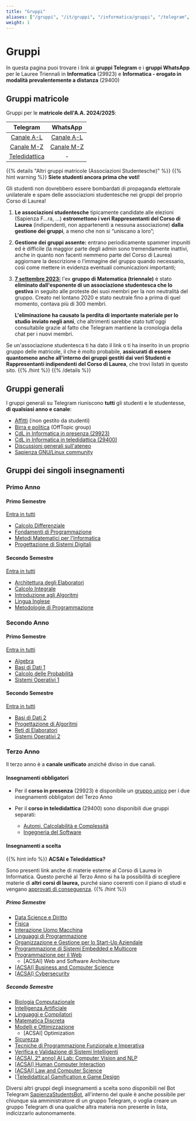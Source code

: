 ```yaml
---
title: "Gruppi"
aliases: ["/gruppi", "/it/gruppi", "/informatica/gruppi", "/telegram", "/it/telegram", "/it/canali/telegram", "/whatsapp", "/it/whatsapp", "/it/canali/whatsapp"]
weight: 1
---
```

# Gruppi

In questa pagina puoi trovare i link ai **gruppi Telegram** e i **gruppi WhatsApp** per le Lauree Triennali in **Informatica** (29923) e **Informatica - erogato in modalità prevalentemente a distanza** (29400)

## Gruppi matricole

Gruppi per le **matricole dell'A.A. 2024/2025**:

|                        Telegram                        |                            WhatsApp                            |
|:------------------------------------------------------:|:--------------------------------------------------------------:|
|  [Canale A-L](https://t.me/addlist/10sQnIhXeJ84ZWY0)   | [Canale A-L](https://chat.whatsapp.com/Hn6ZHgIx9To82ffHW2X2Ek) |
|  [Canale M-Z](https://t.me/addlist/4mgg0jzRSgUzNTZk)   | [Canale M-Z](https://chat.whatsapp.com/HwenUPhOPSi65CnWF2kx1Y) |
| [Teledidattica](https://t.me/addlist/i3KUGH7P84kyOTNk) |                               -                                |

{{% details "Altri gruppi matricole (Associazioni Studentesche)" %}}
  {{% hint warning %}}
  <i class="fa-solid fa-triangle-exclamation" style="color: #FFD43B;"></i> **Siete studenti ancora prima che voti!**
  
  Gli studenti non dovrebbero essere bombardati di propaganda elettorale unilaterale e spam delle associazioni studentesche nei gruppi del proprio Corso di Laurea!
  
  1. **Le associazioni studentesche** tipicamente candidate alle elezioni (Sapienza F...ra, ...) **estromettono i veri Rappresentanti del Corso di Laurea** (indipendenti, non appartenenti a nessuna associazione) **dalla gestione dei gruppi**, a meno che non si “uniscano a loro”;

  2. **Gestione dei gruppi assente:** entrano periodicamente spammer impuniti ed è difficile (la maggior parte degli admin sono tremendamente inattivi, anche in quanto non facenti nemmeno parte del Corso di Laurea) aggiornare la descrizione o l’immagine del gruppo quando necessario, così come mettere in evidenza eventuali comunicazioni importanti;

  3. [**7 settembre 2023:**](https://t.me/sapienzapolitica/8524) l'ex **gruppo di Matematica (triennale)** è stato **eliminato dall'esponente di un associazione studentesca che lo gestiva** in seguito alle proteste dei suoi membri per la non neutralità del gruppo. Creato nel lontano 2020 e stato neutrale fino a prima di quel momento, contava più di 300 membri.

     **L'eliminazione ha causato la perdita di importante materiale per lo studio inviato negli anni**, che altrimenti sarebbe stato tutt'oggi consultabile grazie al fatto che Telegram mantiene la cronologia della chat per i nuovi membri.
  
  Se un'associazione studentesca ti ha dato il link o ti ha inserito in un proprio gruppo delle matricole, il che è molto probabile, **assicurati di essere quantomeno anche all'interno dei gruppi gestiti dai veri Studenti e Rappresentanti indipendenti del Corso di Laurea**, che trovi listati in questo sito.
  {{% /hint %}}
{{% /details %}}

## Gruppi generali

I gruppi generali su Telegram riuniscono **tutti** gli studenti e le studentesse, **di qualsiasi anno e canale**:

- [Affitti](https://t.me/SapienzaAffittiGroup) (❕non gestito da studenti)
- [Birra e politica](https://t.me/sapienzapolitica) (OffTopic group)
- [CdL in Informatica in presenza (29923)](https://t.me/+zj6QEcHwZU82M2Y0)
- [CdL in Informatica in teledidattica (29400)](https://t.me/+ly5tVN1h3yZmNDdk)
- [Discussioni generali sull'ateneo](https://t.me/sapienzadiscussioni)
- [Sapienza GNU/Linux community](https://t.me/+r-InQzG0ctkwNjNk)

## Gruppi dei singoli insegnamenti

### Primo Anno

#### Primo Semestre

[Entra in tutti](https://t.me/addlist/OS2lMU_4FqMwMTU0)

- [Calcolo Differenziale](https://t.me/+Cw_63BoRvE03YmM0)
- [Fondamenti di Programmazione](https://t.me/+NQ8H6iLHOIIwMzM0)
- [Metodi Matematici per l'Informatica](https://t.me/+m_-WkFEmQzdmZDZk)
- [Progettazione di Sistemi Digitali](https://t.me/+hr9OFwWWGCZhODU0)

#### Secondo Semestre

[Entra in tutti](https://t.me/addlist/67z3BS7RlIFlYzM0)

- [Architettura degli Elaboratori](https://t.me/+2PAqwS4raLY4N2U0)
- [Calcolo Integrale](https://t.me/+lnnFbmFQNNBjNGRk)
- [Introduzione agli Algoritmi](https://t.me/+wJY633Yc1pUxMjk0)
- [Lingua Inglese](https://t.me/+clLwVwTLUHk3YzM0)
- [Metodologie di Programmazione](https://t.me/+8iyKxeRgfXtmY2Y0)

### Secondo Anno

#### Primo Semestre

[Entra in tutti](https://t.me/addlist/yQxr6yhOkLozYTE0)

- [Algebra](https://t.me/+798mXLThj_JmYTBk)
- [Basi di Dati 1](https://t.me/+eRVplF3Va3dlNDJk)
- [Calcolo delle Probabilità](https://t.me/+Dq6lPczRbJtmNmVk)
- [Sistemi Operativi 1](https://t.me/+oF0ppISY8EFmOTZk)

#### Secondo Semestre

[Entra in tutti](https://t.me/addlist/MfjVW8RhBB4xODNk)

- [Basi di Dati 2](https://t.me/+xTuUWRfneSwwMjBk)
- [Progettazione di Algoritmi](https://t.me/+qtCCTLlBW4pjY2Jk)
- [Reti di Elaboratori](https://t.me/+vNSkWJUgs9Y1MzFk)
- [Sistemi Operativi 2](https://t.me/+PzNOzkmwVio4Nzg0)

### Terzo Anno

Il terzo anno è a **canale unificato** anziché diviso in due canali.


#### Insegnamenti obbligatori

- Per il **corso in presenza** (29923) è disponibile un [gruppo unico](https://t.me/+u6hEDMJqXsNhZjk0) per i due insegnamenti obbligatori del Terzo Anno

- Per il **corso in teledidattica** (29400) sono disponibili due gruppi separati:
    - [Automi, Calcolabilità e Complessità](https://t.me/+cyF-V6dnurcyNGQ0)
    - [Ingegneria del Software](https://t.me/+ziirbiKQi2g5ZjU0)

#### Insegnamenti a scelta

{{% hint info %}}
<i class="fa-solid fa-circle-info" style="color: #74C0FC;"></i> **ACSAI e Teledidattica?**

Sono presenti link anche di materie esterne al Corso di Laurea in Informatica. Questo perché al Terzo Anno si ha la possibilità di scegliere materie di **altri corsi di laurea,** purché siano coerenti con il piano di studi e vengano [approvati di conseguenza](/it/info/terzo-anno/percorso-formativo/#come-scegliere-gli-insegnamenti-esterni).
{{% /hint %}}

##### Primo Semestre

- [Data Science e Diritto](https://t.me/+bHU0Mc28yjBhZWM0)
- [Fisica](https://t.me/+-ZO2tsF0w8YyNDE8)
- [Interazione Uomo Macchina](https://t.me/+HPJydQNfbJRmM2Y8)
- [Linguaggi di Programmazione](https://t.me/+YNWScBhdFWE1NWNk)
- [Organizzazione e Gestione per lo Start-Up Aziendale](https://t.me/+TW9IFCi061Q0Nzk8)
- [Programmazione di Sistemi Embedded e Multicore](https://t.me/+vrv-7-gEDINhMzZk)
- [Programmazione per il Web](https://t.me/+TopZxkqZSSo2MzQ0)
    - [ACSAI] Web and Software Architecture
- [[ACSAI] Business and Computer Science](https://t.me/+Z8YI05oono0yNjFk)
- [[ACSAI] Cybersecurity](https://t.me/+ZLceB7Q8cSA2NzA0)

##### Secondo Semestre

- [Biologia Computazionale](https://t.me/+cBediJPv7GxmZTc8)
- [Intelligenza Artificiale](https://t.me/+qSkWuJbIauY2ODI0)
- [Linguaggi e Compilatori](https://t.me/+EOvDZsXSLI0zZGRk)
- [Matematica Discreta](https://t.me/+9gj83CXWj6MxZTM8)
- [Modelli e Ottimizzazione](https://t.me/+nx7dseifrswzNGU6)
  - [ACSAI] Optimization
- [Sicurezza](https://t.me/+WfOOX_dUtBJkZmVk)
- [Tecniche di Programmazione Funzionale e Imperativa](https://t.me/+X7XCdT3tfA83OTVk)
- [Verifica e Validazione di Sistemi Intelligenti](https://t.me/+D1TVbwQqf8kxZjRk)
- [[ACSAI, 2° anno] AI Lab: Computer Vision and NLP](https://t.me/+wg42G94fUtJlY2Fk)
- [[ACSAI] Human Computer Interaction](https://t.me/+vKK_-l_aqoJjMmQ0)
- [[ACSAI] Law and Computer Science](https://t.me/+Mvi6pA7Mlc4xNDU0)
- [[Teledidattica] Gamification e Game Design](https://t.me/+CnCSKOzEdU05ODE0)

Diversi altri gruppi degli insegnamenti a scelta sono disponibili nel Bot Telegram [SapienzaStudentsBot](https://t.me/SapienzaStudentsBot), all'interno del quale è anche possibile per chiunque sia amministratore di un gruppo Telegram, o voglia creare un gruppo Telegram di una qualche altra materia non presente in lista, indicizzarlo autonomamente.